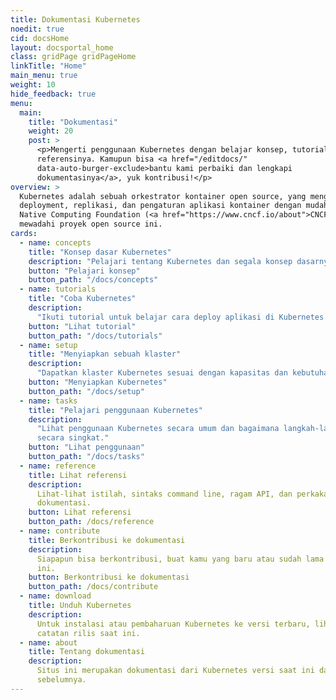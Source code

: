 ```yaml
---
title: Dokumentasi Kubernetes
noedit: true
cid: docsHome
layout: docsportal_home
class: gridPage gridPageHome
linkTitle: "Home"
main_menu: true
weight: 10
hide_feedback: true
menu:
  main:
    title: "Dokumentasi"
    weight: 20
    post: >
      <p>Mengerti penggunaan Kubernetes dengan belajar konsep, tutorial, dan
      referensinya. Kamupun bisa <a href="/editdocs/"
      data-auto-burger-exclude>bantu kami perbaiki dan lengkapi
      dokumentasinya</a>, yuk kontribusi!</p>
overview: >
  Kubernetes adalah sebuah orkestrator kontainer open source, yang mengotomasi
  deployment, replikasi, dan pengaturan aplikasi kontainer dengan mudah. Cloud
  Native Computing Foundation (<a href="https://www.cncf.io/about">CNCF</a>)
  mewadahi proyek open source ini.
cards:
  - name: concepts
    title: "Konsep dasar Kubernetes"
    description: "Pelajari tentang Kubernetes dan segala konsep dasarnya."
    button: "Pelajari konsep"
    button_path: "/docs/concepts"
  - name: tutorials
    title: "Coba Kubernetes"
    description:
      "Ikuti tutorial untuk belajar cara deploy aplikasi di Kubernetes."
    button: "Lihat tutorial"
    button_path: "/docs/tutorials"
  - name: setup
    title: "Menyiapkan sebuah klaster"
    description:
      "Dapatkan klaster Kubernetes sesuai dengan kapasitas dan kebutuhanmu."
    button: "Menyiapkan Kubernetes"
    button_path: "/docs/setup"
  - name: tasks
    title: "Pelajari penggunaan Kubernetes"
    description:
      "Lihat penggunaan Kubernetes secara umum dan bagaimana langkah-langkahnya
      secara singkat."
    button: "Lihat penggunaan"
    button_path: "/docs/tasks"
  - name: reference
    title: Lihat referensi
    description:
      Lihat-lihat istilah, sintaks command line, ragam API, dan perkakas
      dokumentasi.
    button: Lihat referensi
    button_path: /docs/reference
  - name: contribute
    title: Berkontribusi ke dokumentasi
    description:
      Siapapun bisa berkontribusi, buat kamu yang baru atau sudah lama di proyek
      ini.
    button: Berkontribusi ke dokumentasi
    button_path: /docs/contribute
  - name: download
    title: Unduh Kubernetes
    description:
      Untuk instalasi atau pembaharuan Kubernetes ke versi terbaru, lihat
      catatan rilis saat ini.
  - name: about
    title: Tentang dokumentasi
    description:
      Situs ini merupakan dokumentasi dari Kubernetes versi saat ini dan 4 versi
      sebelumnya.
---
```

